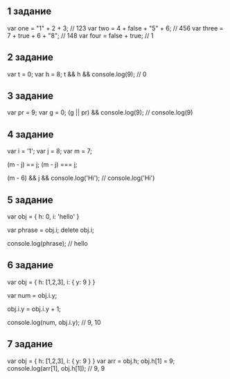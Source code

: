1 задание
---
var one = "1" + 2 + 3; // 123
var two = 4 + false + "5" + 6; // 456
var three = 7 + true + 6 + "8"; // 148
var four = false + true; // 1

2 задание
---
var t = 0;
var h = 8;
t && h && console.log(9); // 0

3 задание
---
var pr = 9;
var g = 0;
(g || pr) && console.log(9); // console.log(9)

4 задание
---
var i = '1';
var j = 8;
var m = 7;

(m - j) == j;
(m - j) === j;

(m - 6) && j && console.log('Hi'); // console.log('Hi')

5 задание
---
var obj = {
    h: 0,
    i: 'hello'
}

var phrase = obj.i;
delete obj.i;

console.log(phrase); // hello

6 задание
---
var obj = {
    h: [1,2,3],
    i: {
     y: 9
    }
}

var num = obj.i.y;

obj.i.y = obj.i.y + 1;

console.log(num, obj.i.y); // 9, 10

7 задание
---
var obj = {
    h: [1,2,3],
    i: {
     y: 9
    }
}
var arr = obj.h; 
obj.h[1] = 9; 
console.log(arr[1], obj.h[1]); // 9, 9



